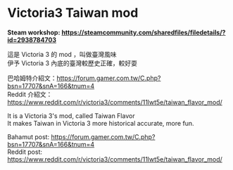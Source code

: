 # Victoria3 Taiwan mod
**Steam workshop: https://steamcommunity.com/sharedfiles/filedetails/?id=2938784703**


這是 Victoria 3 的 mod ，叫做臺灣風味  
伊予 Victoria 3 內底的臺灣較歷史正確，較好耍  

巴哈姆特介紹文：https://forum.gamer.com.tw/C.php?bsn=17707&snA=166&tnum=4  
Reddit 介紹文：https://www.reddit.com/r/victoria3/comments/11lwt5e/taiwan_flavor_mod/  


It is a Victoria 3's mod, called Taiwan Flavor  
It makes Taiwan in Victoria 3 more historical accurate, more fun.  

Bahamut post: https://forum.gamer.com.tw/C.php?bsn=17707&snA=166&tnum=4  
Reddit post: https://www.reddit.com/r/victoria3/comments/11lwt5e/taiwan_flavor_mod/  
